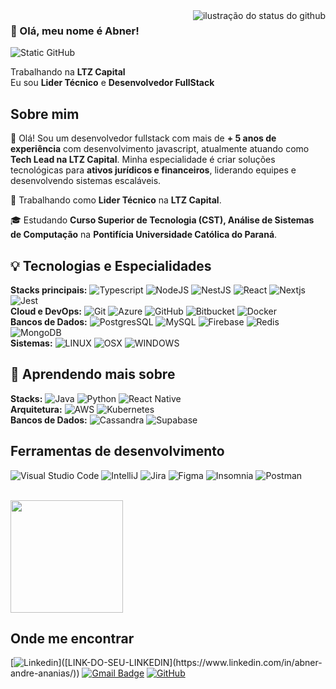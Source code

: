 <img align='right' src="https://github-readme-stats.vercel.app/api?username=abnerndr&show_icons=true&title_color=1f1204&text_color=5b4b41&icon_color=1f1204&bg_color=F8EFD4&cache_seconds=2300" alt="ilustração do status do github">

### 🚀 Olá, meu nome é Abner!

<img src="https://img.shields.io/static/v1?label=Overview&message=ABNER A. ANANIAS&color=f8efd4&style=for-the-badge&logo=GitHub" alt="Static GitHub">

<p>Trabalhando na <strong>LTZ Capital</strong><br/> Eu sou <strong>Lider Técnico</strong> e <strong>Desenvolvedor FullStack</strong></p>

## Sobre mim
👋 Olá! Sou um desenvolvedor fullstack com mais de **+ 5 anos de experiência** com desenvolvimento javascript, atualmente atuando como **Tech Lead na LTZ Capital**. Minha especialidade é criar soluções tecnológicas para **ativos jurídicos e financeiros**, liderando equipes e desenvolvendo sistemas escaláveis.

💼 Trabalhando como <strong>Lider Técnico</strong> na <strong>LTZ Capital</strong>.

🎓 Estudando <strong>Curso Superior de Tecnologia (CST), Análise de Sistemas de Computação</strong> na <strong>Pontifícia Universidade Católica do Paraná</strong>.


## 💡 Tecnologias e Especialidades  
**Stacks principais:**
![Typescript](https://img.shields.io/badge/-Typescript-333333?style=flat&logo=typescript)
![NodeJS](https://img.shields.io/badge/-NodeJS-333333?style=flat&logo=nodedotjs)
![NestJS](https://img.shields.io/badge/-NestJS-333333?style=flat&logo=nestjs)
![React](https://img.shields.io/badge/-React-333333?style=flat&logo=react)
![Nextjs](https://img.shields.io/badge/-NextJS-333333?style=flat&logo=nextdotjs)
![Jest](https://img.shields.io/badge/-Jest-333333?style=flat&logo=jest)
<br/>
**Cloud e DevOps:** 
![Git](https://img.shields.io/badge/-Git-333333?style=flat&logo=git)
![Azure](https://img.shields.io/badge/-Azure-333333?style=flat&logo=microsoft-azure)
![GitHub](https://img.shields.io/badge/-GitHub-333333?style=flat&logo=github)
![Bitbucket](https://img.shields.io/badge/-Bitbucket-333333?style=flat&logo=bitbucket)
![Docker](https://img.shields.io/badge/-Docker-333333?style=flat&logo=docker)
<br/>
**Bancos de Dados:** 
![PostgresSQL](https://img.shields.io/badge/-PostgresSQL-333333?style=flat&logo=postgresql)
![MySQL](https://img.shields.io/badge/-MySQL-333333?style=flat&logo=mysql)
![Firebase](https://img.shields.io/badge/-Firebase-333333?style=flat&logo=firebase)
![Redis](https://img.shields.io/badge/-Redis-333333?style=flat&logo=redis)
![MongoDB](https://img.shields.io/badge/-MongoDB-333333?style=flat&logo=mongodb)
<br/>
**Sistemas:** 
![LINUX](https://img.shields.io/badge/-Linux-333333?style=flat&logo=linux)
![OSX](https://img.shields.io/badge/-MacOS-333333?style=flat&logo=apple)
![WINDOWS](https://img.shields.io/badge/-Windows-333333?style=flat&logo=windows)

## 🌱 Aprendendo mais sobre 
**Stacks:**
![Java](https://img.shields.io/badge/-Java-333333?style=flat&logo=Java&logoColor=007396)
![Python](https://img.shields.io/badge/-Python-333333?style=flat&logo=python)
![React Native](https://img.shields.io/badge/-React%20Native-333333?style=flat&logo=react)
<br/>
**Arquitetura:** 
![AWS](https://img.shields.io/badge/-AWS-333333?style=flat&logo=amazonwebservices)
![Kubernetes](https://img.shields.io/badge/-Kubernetes-333333?style=flat&logo=kubernetes)
<br/>
**Bancos de Dados:** 
![Cassandra](https://img.shields.io/badge/-Cassandra-333333?style=flat&logo=apachecassandra)
![Supabase](https://img.shields.io/badge/-Supabase-333333?style=flat&logo=supabase)
<br/>

## Ferramentas de desenvolvimento
![Visual Studio Code](https://img.shields.io/badge/-Visual%20Studio%20Code-333333?style=flat&logo=visual-studio-code&logoColor=007ACC)
![IntelliJ](https://img.shields.io/badge/-IntelliJ-333333?style=flat&logo=visual-studio-code&logoColor=intellij-idea)
![Jira](https://img.shields.io/badge/-Jira-333333?style=flat&logo=trello&logoColor=jira)
![Figma](https://img.shields.io/badge/-Figma-333333?style=flat&logo=figma&logoColor=007ACC)
![Insomnia](https://img.shields.io/badge/-Insomnia-333333?style=flat&logo=insomnia)
![Postman](https://img.shields.io/badge/-Postman-333333?style=flat&logo=postman)

<br/>

<a href="https://github.com/abnerndr" title="Perfil do Abner">
  <img height="180em" src="https://github-readme-stats.vercel.app/api?username=abnerndr&theme=dracula&show_icons=true" />
</a>

## Onde me encontrar

[![Linkedin](https://img.shields.io/badge/-username-blue?style=flat-square&logo=Linkedin&logoColor=white&link=[LINK-DO-SEU-LINKEDIN](https://www.linkedin.com/in/abner-andre-ananias/))]([LINK-DO-SEU-LINKEDIN](https://www.linkedin.com/in/abner-andre-ananias/))
[![Gmail Badge](https://img.shields.io/badge/-seuemail@email.com-006bed?style=flat-square&logo=Gmail&logoColor=white&link=mailto:abnerndr.dev@gmail.com)](mailto:abnerndr.dev@gmail.com)
[![GitHub](https://img.shields.io/github/followers/iuricode?label=follow&style=social)]([LINK-DO-SEU-GITHUB](https://github.com/abnerndr))







